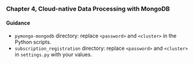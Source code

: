 ### Chapter 4, Cloud-native Data Processing with MongoDB

#### Guidance
- `pymongo-mongodb` directory: replace `<password>` and `<cluster>` in the Python scripts.
- `subscription_registration` directory: replace `<password>` and `<cluster>` in `settings.py` with your values.
